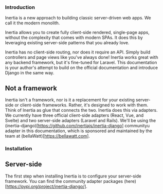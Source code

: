 ### Introduction

Inertia is a new approach to building classic server-driven web apps. We call it the modern monolith.

Inertia allows you to create fully client-side rendered, single-page apps, without the complexity that comes with modern SPAs. It does this by leveraging existing server-side patterns that you already love.

Inertia has no client-side routing, nor does it require an API. Simply build controllers and page views like you've always done! Inertia works great with any backend framework, but it's fine-tuned for Laravel. This documentation is your author's attempt to build on the official documentation and introduce Django in the same way.

## Not a framework

Inertia isn't a framework, nor is it a replacement for your existing server-side or client-side frameworks. Rather, it's designed to work with them. Think of Inertia as glue that connects the two. Inertia does this via adapters. We currently have three official client-side adapters (React, Vue, and Svelte) and two server-side adapters (Laravel and Rails). We'll be using the (inertia-django)[https://github.com/inertiajs/inertia-django] communityu adapter in this documentation, which is sponsored and maintained by the team at (bellaWatt)[https://bellawatt.com].

### Installation

## Server-side

The first step when installing Inertia is to configure your server-side framework. You can find the community adapter packages (here)[https://pypi.org/project/inertia-django/].

